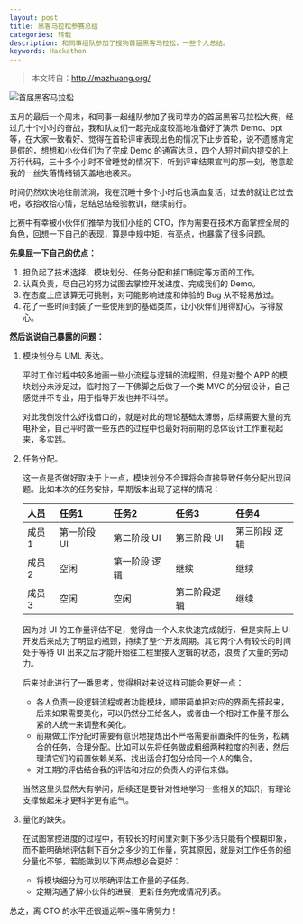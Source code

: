 ```yaml
---
layout: post
title: 黑客马拉松参赛总结
categories: 转载
description: 和同事组队参加了搜狗首届黑客马拉松，一些个人总结。
keywords: Hackathon
---
```

> 本文转自：http://mazhuang.org/


![首届黑客马拉松](/images/blog/hackathon.jpg)

五月的最后一个周末，和同事一起组队参加了我司举办的首届黑客马拉松大赛，经过几十个小时的奋战，我和队友们一起完成度较高地准备好了演示 Demo、ppt 等，在大家一致看好、觉得在首轮评审表现出色的情况下止步首轮，说不遗憾肯定是假的，想想和小伙伴们为了完成 Demo 的通宵达旦，四个人短时间内提交的上万行代码，三十多个小时不曾睡觉的情况下，听到评审结果宣判的那一刻，倦意趁我的一丝失落情绪铺天盖地地袭来。

时间仍然欢快地往前流淌，我在沉睡十多个小时后也满血复活，过去的就让它过去吧，收拾收拾心情，总结总结经验教训，继续前行。

比赛中有幸被小伙伴们推举为我们小组的 CTO，作为需要在技术方面掌控全局的角色，回想一下自己的表现，算是中规中矩，有亮点，也暴露了很多问题。

**先臭屁一下自己的优点：**

1. 担负起了技术选择、模块划分、任务分配和接口制定等方面的工作。
2. 认真负责，尽自己的努力试图去掌控开发进度、完成我们的 Demo。
3. 在态度上应该算无可挑剔，对可能影响进度和体验的 Bug 从不轻易放过。
4. 花了一些时间封装了一些使用到的基础类库，让小伙伴们用得舒心，写得放心。

**然后说说自己暴露的问题：**

1. 模块划分与 UML 表达。

   平时工作过程中较多地画一些小流程与逻辑的流程图，但是对整个 APP 的模块划分未涉足过，临时抱了一下佛脚之后做了一个类 MVC 的分层设计，自己感觉并不专业，用于指导开发也并不科学。

   对此我倒没什么好找借口的，就是对此的理论基础太薄弱，后续需要大量的充电补全，自己平时做一些东西的过程中也最好将前期的总体设计工作重视起来，多实践。

2. 任务分配。

   这一点是否做好取决于上一点，模块划分不合理将会直接导致任务分配出现问题。比如本次的任务安排，早期版本出现了这样的情况：

   | 人员  | 任务1       | 任务2         | 任务3        | 任务4         |
   |:------|:------------|:--------------|:-------------|:--------------|
   | 成员1 | 第一阶段 UI | 第二阶段 UI   | 第三阶段 UI  | 第三阶段 逻辑 |
   | 成员2 | 空闲        | 第一阶段 逻辑 | 继续         | 继续          |
   | 成员3 | 空闲        | 空闲          | 第二阶段逻辑 | 继续          |

   因为对 UI 的工作量评估不足，觉得由一个人来快速完成就行，但是实际上 UI 开发后来成为了明显的瓶颈，持续了整个开发周期。其它两个人有较长的时间处于等待 UI 出来之后才能开始往工程里接入逻辑的状态，浪费了大量的劳动力。

   后来对此进行了一番思考，觉得相对来说这样可能会更好一点：
   * 各人负责一段逻辑流程或者功能模块，顺带简单把对应的界面先搭起来，后来如果需要美化，可以仍然分工给各人，或者由一个相对工作量不那么紧的人统一来调整和美化。
   * 前期做工作分配时需要有意识地提炼出不严格需要前置条件的任务，松耦合的任务，合理分配。比如可以先将任务做成粗细两种粒度的列表，然后理清它们的前置依赖关系，找出适合打包分给同一个人的集合。
   * 对工期的评估结合我的评估和对应的负责人的评估来做。

   当然这里头显然大有学问，后续还是要针对性地学习一些相关的知识，有理论支撑做起来才更科学更有底气。

3. 量化的缺失。

   在试图掌控进度的过程中，有较长的时间里对剩下多少活只能有个模糊印象，而不能明确地评估剩下百分之多少的工作量，究其原因，就是对工作任务的细分量化不够，若能做到以下两点想必会更好：
   * 将模块细分为可以明确评估工作量的子任务。
   * 定期沟通了解小伙伴的进展，更新任务完成情况列表。

总之，离 CTO 的水平还很遥远啊~骚年需努力！
 